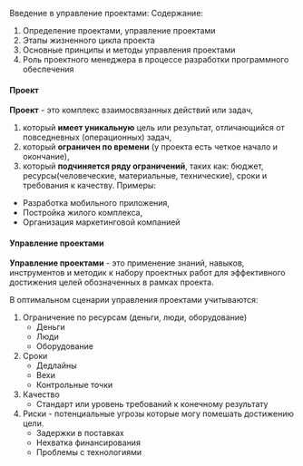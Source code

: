 Введение в управление проектами:
Содержание:
1. Определение проектами, управление проектами
2. Этапы жизненного цикла проекта
3. Основные принципы и методы управления проектами
4. Роль проектного менеджера в процессе разработки программного обеспечения

#### **Проект**
**Проект** - это комплекс взаимосвязанных действий или задач, 
1. который **имеет уникальную** цель или результат, отличающийся от повседневных (операционных) задач,
2. который **ограничен по времени** (у проекта есть четкое начало и окончание), 
3. который **подчиняется ряду ограничений**, таких как: бюджет, ресурсы(человеческие, материальные, технические), сроки и требования к качеству. 
Примеры: 
- Разработка мобильного приложения, 
- Постройка жилого комплекса, 
- Организация маркетинговой компанией

#### **Управление проектами**
**Управление проектами** - это применение знаний, навыков, инструментов и методик к набору проектных работ для эффективного достижения целей обозначенных в рамках проекта.

В оптимальном сценарии управления проектами учитываются:
1. Ограничение по ресурсам (деньги, люди, оборудование)
	- Деньги
	- Люди
	- Оборудование
2. Сроки
	- Дедлайны
	- Вехи
	- Контрольные точки
3. Качество 
	- Стандарт или уровень требований к конечному результату
4. Риски - потенциальные угрозы которые могу помешать достижению цели. 
	- Задержки в поставках 
	- Нехватка финансирования 
	- Проблемы с технологиями
